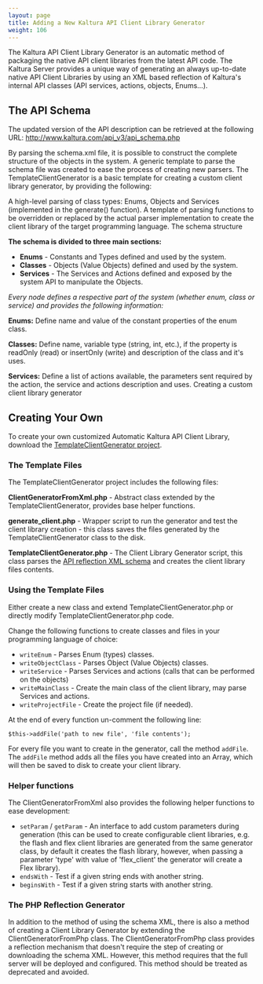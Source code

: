 ```yaml
---
layout: page
title: Adding a New Kaltura API Client Library Generator
weight: 106
---
```


The Kaltura API Client Library Generator is an automatic method of packaging the native API client libraries from the latest API code. The Kaltura Server provides a unique way of generating an always up-to-date native API Client Libraries by using an XML based reflection of Kaltura's internal API classes (API services, actions, objects, Enums...).

## The API Schema

The updated version of the API description can be retrieved at the following URL: http://www.kaltura.com/api_v3/api_schema.php

By parsing the schema.xml file,  it is possible to construct the complete structure of the objects in the system. A generic template to parse the schema file was created to ease the process of creating new parsers. The TemplateClientGenerator is a basic template for creating a custom client library generator, by providing the following:

A high-level parsing of class types: Enums, Objects and Services (implemented in the generate() function).
A template of parsing functions to be overridden or replaced by the actual parser implementation to create the client library of the target programming language.
The schema structure

**The schema is divided to three main sections:**

- **Enums** - Constants and Types defined and used by the system.
- **Classes** - Objects (Value Objects) defined and used by the system.
- **Services** - The Services and Actions defined and exposed by the system API to manipulate the Objects.

*Every node defines a respective part of the system (whether enum, class or service) and provides the following information:*

**Enums:** Define name and value of the constant properties of the enum class.

**Classes:** Define name, variable type (string, int, etc.), if the property is readOnly (read) or insertOnly (write) and description of the class and it's uses.

**Services:** Define a list of actions available, the parameters sent required by the action, the service and actions description and uses.
Creating a custom client library generator

## Creating Your Own

To create your own customized Automatic Kaltura API Client Library, download the [TemplateClientGenerator project](http://knowledge.kaltura.com/sites/default/files/dl_resources/client-library-generator-template.zip).

### The Template Files

The TemplateClientGenerator project includes the following files:

**ClientGeneratorFromXml.php** - Abstract class extended by the TemplateClientGenerator, provides base helper functions.

**generate_client.php** - Wrapper script to run the generator and test the client library creation - this class saves the files generated by the TemplateClientGenerator class to the disk.

**TemplateClientGenerator.php** - The Client Library Generator script, this class parses the [API reflection XML schema](http://www.kaltura.com/api_v3/api_schema.php) and creates the client library files contents.

### Using the Template Files

Either create a new class and extend TemplateClientGenerator.php or directly modify TemplateClientGenerator.php code.

Change the following functions to create classes and files in your programming language of choice:

- `writeEnum` - Parses Enum (types) classes.
- `writeObjectClass` - Parses Object (Value Objects) classes.
- `writeService` - Parses Services and actions (calls that can be performed on the objects)
- `writeMainClass` - Create the main class of the client library, may parse Services and actions.
- `writeProjectFile` - Create the project file (if needed).

At the end of every function un-comment the following line:

```$this->addFile('path to new file', 'file contents');```

For every file you want to create in the generator,  call the method `addFile`. The `addFile` method adds all the files you have created into an Array, which will then be saved to disk to create your client library.

### Helper functions

The ClientGeneratorFromXml also provides the following helper functions to ease development:

- `setParam` / `getParam` - An interface to add custom parameters during generation (this can be used to create configurable client libraries, e.g. the flash and flex client libraries are generated from the same generator class, by default it creates the flash library, however, when passing a parameter 'type' with value of 'flex_client' the generator will create a Flex library).
- `endsWith` - Test if a given string ends with another string.
- `beginsWith` - Test if a given string starts with another string.

### The PHP Reflection Generator

In addition to the method of using the schema XML, there is also a method of creating a Client Library Generator by extending the ClientGeneratorFromPhp class. The ClientGeneratorFromPhp class provides a reflection mechanism that doesn't require the step of creating or downloading the schema XML. However, this method requires that the full server will be deployed and configured. This method should be treated as deprecated and avoided.
